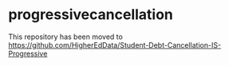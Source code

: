 # progressivecancellation
This repository has been moved to https://github.com/HigherEdData/Student-Debt-Cancellation-IS-Progressive
